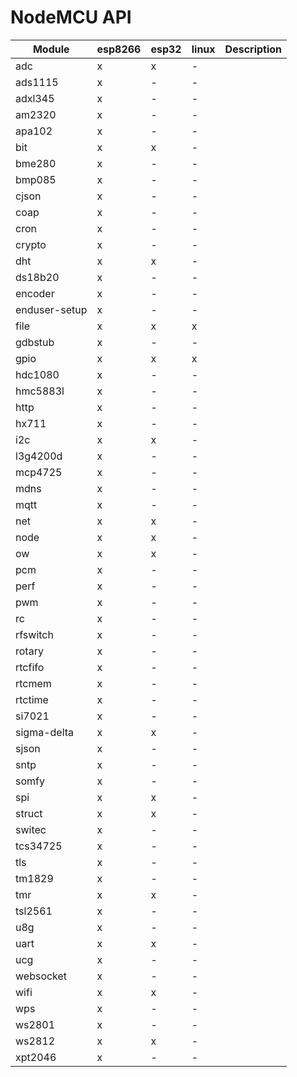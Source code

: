 # NodeMCU API
| Module | esp8266 | esp32 | linux | Description |
| --- | --- | --- | --- | -- |
| adc |x | x | - | 
| ads1115 |x | - | - | 
| adxl345 |x | - | - | 
| am2320 |x | - | - | 
| apa102 |x | - | - | 
| bit |x | x | - | 
| bme280 |x | - | - | 
| bmp085 |x | - | - | 
| cjson |x | - | - | 
| coap |x | - | - | 
| cron |x | - | - | 
| crypto |x | - | - | 
| dht |x | x | - | 
| ds18b20 |x | - | - | 
| encoder |x | - | - | 
| enduser-setup |x | - | - | 
| file |x | x | x | 
| gdbstub |x | - | - | 
| gpio |x | x | x | 
| hdc1080 |x | - | - | 
| hmc5883l |x | - | - | 
| http |x | - | - | 
| hx711 |x | - | - | 
| i2c |x | x | - | 
| l3g4200d |x | - | - | 
| mcp4725 |x | - | - | 
| mdns |x | - | - | 
| mqtt |x | - | - | 
| net |x | x | - | 
| node |x | x | - | 
| ow |x | x | - | 
| pcm |x | - | - | 
| perf |x | - | - | 
| pwm |x | - | - | 
| rc |x | - | - | 
| rfswitch |x | - | - | 
| rotary |x | - | - | 
| rtcfifo |x | - | - | 
| rtcmem |x | - | - | 
| rtctime |x | - | - | 
| si7021 |x | - | - | 
| sigma-delta |x | x | - | 
| sjson |x | - | - | 
| sntp |x | - | - | 
| somfy |x | - | - | 
| spi |x | x | - | 
| struct |x | x | - | 
| switec |x | - | - | 
| tcs34725 |x | - | - | 
| tls |x | - | - | 
| tm1829 |x | - | - | 
| tmr |x | x | - | 
| tsl2561 |x | - | - | 
| u8g |x | - | - | 
| uart |x | x | - | 
| ucg |x | - | - | 
| websocket |x | - | - | 
| wifi |x | x | - | 
| wps |x | - | - | 
| ws2801 |x | - | - | 
| ws2812 |x | x | - | 
| xpt2046 |x | - | - | 
